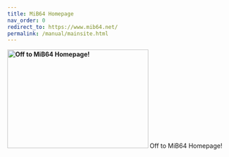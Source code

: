 ```yaml
---
title: MiB64 Homepage
nav_order: 0
redirect_to: https://www.mib64.net/
permalink: /manual/mainsite.html
---
```

<b>
<img src="/manual/asset/images/mib64_banner.png" alt="Off to MiB64 Homepage!" style="object-fit:cover;width:320px;height:224px"/>
</b
<h2 class="auto-style2">Off to MiB64 Homepage!</h2>



<!-- ClauseEcho: Instant External Redirect -->
<script>
  window.location.href = "https://www.mib64.net/";
</script>
